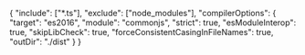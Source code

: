 {
  "include": ["*.ts"],
  "exclude": ["node_modules"],
	"compilerOptions": {
		"target": "es2016",
		"module": "commonjs",
		"strict": true,
		"esModuleInterop": true,
		"skipLibCheck": true,
		"forceConsistentCasingInFileNames": true,
    "outDir": "./dist"
	}
}
